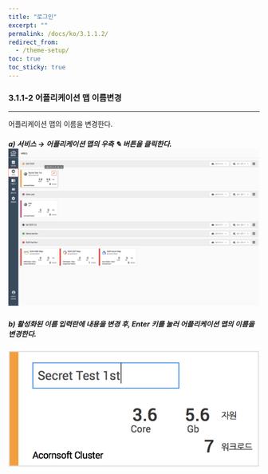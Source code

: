 ```yaml
---
title: "로그인"
excerpt: ""
permalink: /docs/ko/3.1.1.2/
redirect_from:
  - /theme-setup/
toc: true
toc_sticky: true
---
```


### 3.1.1-2 어플리케이션 맵 이름변경

---

어플리케이션 맵의 이름을 변경한다.

##### **a\) 서비스 **→** 어플리케이션 맵의 우측 **✎** 버튼을 클릭한다.**![](/assets/KR/3.0.0/3.1.1-2_1.png)

##### b\) 활성화된 이름 입력란에 내용을 변경 후, Enter 키를 눌러 어플리케이션 맵의 이름을 변경한다.

![](/assets/KR/3.0.0/3.1.1-2_2.png)
